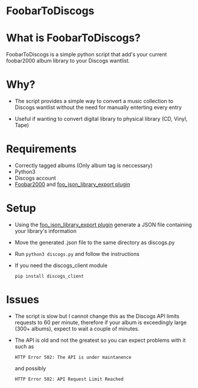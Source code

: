 # FoobarToDiscogs

# What is FoobarToDiscogs?
FoobarToDiscogs is a simple python script that add's your current foobar2000 album library to your Discogs wantlist.

# Why?
* The script provides a simple way to convert a music collection to Discogs wantlist without the need for manually enterting every entry

* Useful if wanting to convert digital library to physical library (CD, Vinyl, Tape)

# Requirements

- Correctly tagged albums (Only album tag is neccessary)
- Python3
- Discogs account
- [Foobar2000](https://www.foobar2000.org/) and [foo_json_library_export plugin](https://github.com/hymerman/foo_json_library_export)


# Setup

- Using the [foo_json_library_export plugin](https://github.com/hymerman/foo_json_library_export) generate a JSON file containing your library's information

- Move the generated .json file to the same directory as discogs.py

- Run  `python3 discogs.py` and follow the instructions

- If you need the discogs_client module

    `pip install discogs_client`

# Issues
- The script is slow but I cannot change this as the Discogs API limits requests to 60 per minute, therefore if your album is exceedingly large (300+ albums), expect to wait a couple of minutes.

- The API is old and not the greatest so you can expect problems with it such as
 
    `HTTP Error 502: The API is under maintanence`
    
    and possibly

    `HTTP Error 502: API Request Limit Reached`


